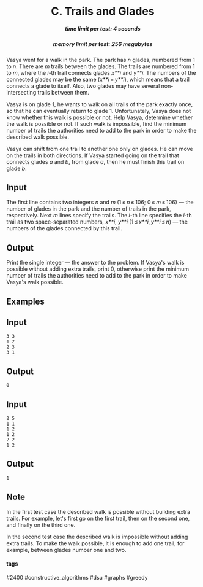 <h1 style='text-align: center;'> C. Trails and Glades</h1>

<h5 style='text-align: center;'>time limit per test: 4 seconds</h5>
<h5 style='text-align: center;'>memory limit per test: 256 megabytes</h5>

Vasya went for a walk in the park. The park has *n* glades, numbered from 1 to *n*. There are *m* trails between the glades. The trails are numbered from 1 to *m*, where the *i*-th trail connects glades *x**i* and *y**i*. The numbers of the connected glades may be the same (*x**i* = *y**i*), which means that a trail connects a glade to itself. Also, two glades may have several non-intersecting trails between them.

Vasya is on glade 1, he wants to walk on all trails of the park exactly once, so that he can eventually return to glade 1. Unfortunately, Vasya does not know whether this walk is possible or not. Help Vasya, determine whether the walk is possible or not. If such walk is impossible, find the minimum number of trails the authorities need to add to the park in order to make the described walk possible.

Vasya can shift from one trail to another one only on glades. He can move on the trails in both directions. If Vasya started going on the trail that connects glades *a* and *b*, from glade *a*, then he must finish this trail on glade *b*.

## Input

The first line contains two integers *n* and *m* (1 ≤ *n* ≤ 106; 0 ≤ *m* ≤ 106) — the number of glades in the park and the number of trails in the park, respectively. Next *m* lines specify the trails. The *i*-th line specifies the *i*-th trail as two space-separated numbers, *x**i*, *y**i* (1 ≤ *x**i*, *y**i* ≤ *n*) — the numbers of the glades connected by this trail.

## Output

Print the single integer — the answer to the problem. If Vasya's walk is possible without adding extra trails, print 0, otherwise print the minimum number of trails the authorities need to add to the park in order to make Vasya's walk possible. 

## Examples

## Input


```
3 3  
1 2  
2 3  
3 1  

```
## Output


```
0  

```
## Input


```
2 5  
1 1  
1 2  
1 2  
2 2  
1 2  

```
## Output


```
1  

```
## Note

In the first test case the described walk is possible without building extra trails. For example, let's first go on the first trail, then on the second one, and finally on the third one.

In the second test case the described walk is impossible without adding extra trails. To make the walk possible, it is enough to add one trail, for example, between glades number one and two.



#### tags 

#2400 #constructive_algorithms #dsu #graphs #greedy 